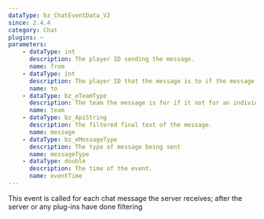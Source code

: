 ```yaml
---
dataType: bz_ChatEventData_V2
since: 2.4.4
category: Chat
plugins: ~
parameters:
    - dataType: int
      description: The player ID sending the message.
      name: from
    - dataType: int
      description: The player ID that the message is to if the message is to an individual, or a broadcast. If the message is a broadcast the id will be BZ_ALLUSERS.
      name: to
    - dataType: bz_eTeamType
      description: The team the message is for if it not for an individual or a broadcast. If it is not a team message the team will be eNoTeam.
      name: team
    - dataType: bz_ApiString
      description: The filtered final text of the message.
      name: message
    - dataType: bz_eMessageType
      description: The type of message being sent
      name: messageType
    - dataType: double
      description: The time of the event.
      name: eventTime
---
```


This event is called for each chat message the server receives; after the server or any plug-ins have done filtering
